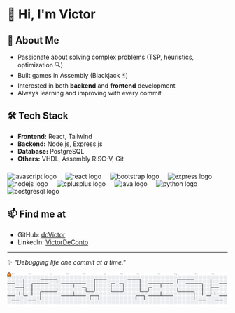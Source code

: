 # 👋 Hi, I'm Victor  

## 🌱 About Me
- Passionate about solving complex problems (TSP, heuristics, optimization 🔍)  
- Built games in Assembly (Blackjack 🃏)  
- Interested in both **backend** and **frontend** development  
- Always learning and improving with every commit  

## 🛠️ Tech Stack
- **Frontend:** React, Tailwind  
- **Backend:** Node.js, Express.js  
- **Database:** PostgreSQL  
- **Others:** VHDL, Assembly RISC-V, Git
###

<div align="left">
  <img src="https://cdn.jsdelivr.net/gh/devicons/devicon/icons/javascript/javascript-original.svg" height="40" alt="javascript logo"  />
  <img width="12" />
  <img src="https://cdn.jsdelivr.net/gh/devicons/devicon/icons/react/react-original.svg" height="40" alt="react logo"  />
  <img width="12" />
  <img src="https://cdn.jsdelivr.net/gh/devicons/devicon/icons/bootstrap/bootstrap-original.svg" height="40" alt="bootstrap logo"  />
  <img width="12" />
  <img src="https://cdn.jsdelivr.net/gh/devicons/devicon/icons/express/express-original.svg" height="40" alt="express logo"  />
  <img width="12" />
  <img src="https://cdn.jsdelivr.net/gh/devicons/devicon/icons/nodejs/nodejs-original.svg" height="40" alt="nodejs logo"  />
  <img width="12" />
  <img src="https://cdn.jsdelivr.net/gh/devicons/devicon/icons/cplusplus/cplusplus-original.svg" height="40" alt="cplusplus logo"  />
  <img width="12" />
  <img src="https://cdn.jsdelivr.net/gh/devicons/devicon/icons/java/java-original.svg" height="40" alt="java logo"  />
  <img width="12" />
  <img src="https://cdn.simpleicons.org/python/3776AB" height="40" alt="python logo"  />
  <img width="12" />
  <img src="https://cdn.jsdelivr.net/gh/devicons/devicon/icons/postgresql/postgresql-original.svg" height="40" alt="postgresql logo"  />
</div>

## 📫 Find me at
- GitHub: [dcVictor](https://github.com/dcVictor)  
- LinkedIn: [VictorDeConto](https://linkedin.com/in/victor-neymar-de-conto-740832243)

---
✨ *"Debugging life one commit at a time."*  

<picture>
  <source media="(prefers-color-scheme: dark)" srcset="https://raw.githubusercontent.com/dcVictor/dcVictor/output/pacman-contribution-graph-dark.svg">
  <source media="(prefers-color-scheme: light)" srcset="https://raw.githubusercontent.com/dcVictor/dcVictor/output/pacman-contribution-graph.svg">
  <img alt="pacman contribution graph" src="https://raw.githubusercontent.com/dcVictor/dcVictor/output/pacman-contribution-graph.svg">
</picture>
